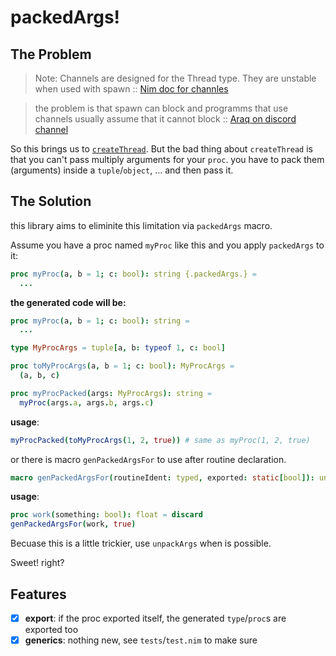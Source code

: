 # packedArgs!

## The Problem
> Note: Channels are designed for the Thread type. They are unstable when used with spawn
:: [Nim doc for channles](https://nim-lang.org/docs/channels_builtin.html)

> the problem is that spawn can block and programms that use channels usually assume that it cannot block :: [Araq on discord channel](https://discord.com/channels/371759389889003530/371759389889003532/814439926380494878)
>

So this brings us to [`createThread`](https://nim-lang.org/docs/threads.html#createThread%2CThread%5Bvoid%5D%2Cproc%29).
But the bad thing about `createThread` is that you can't pass multiply arguments for your `proc`. you have to pack them (arguments) inside a `tuple`/`object`, ... and then pass it.

## The Solution
this library aims to eliminite this limitation via `packedArgs` macro.

Assume you have a proc named `myProc` like this and you apply `packedArgs` to it:
```nim
proc myProc(a, b = 1; c: bool): string {.packedArgs.} =
  ...
```

**the generated code will be:**
```nim
proc myProc(a, b = 1; c: bool): string =
  ...

type MyProcArgs = tuple[a, b: typeof 1, c: bool]

proc toMyProcArgs(a, b = 1; c: bool): MyProcArgs =
  (a, b, c)

proc myProcPacked(args: MyProcArgs): string =
  myProc(args.a, args.b, args.c)
```

**usage**:
```nim
myProcPacked(toMyProcArgs(1, 2, true)) # same as myProc(1, 2, true)
```

or there is macro `genPackedArgsFor` to use after routine declaration.
```nim
macro genPackedArgsFor(routineIdent: typed, exported: static[bool]): untyped
```
**usage**:
```nim
proc work(something: bool): float = discard
genPackedArgsFor(work, true)
```

Becuase this is a little trickier, use `unpackArgs` when is possible.

Sweet! right?

## Features
* [x] **export**: if the proc exported itself, the generated `type`/`proc`s are exported too
* [x] **generics**: nothing new, see `tests`/`test.nim` to make sure